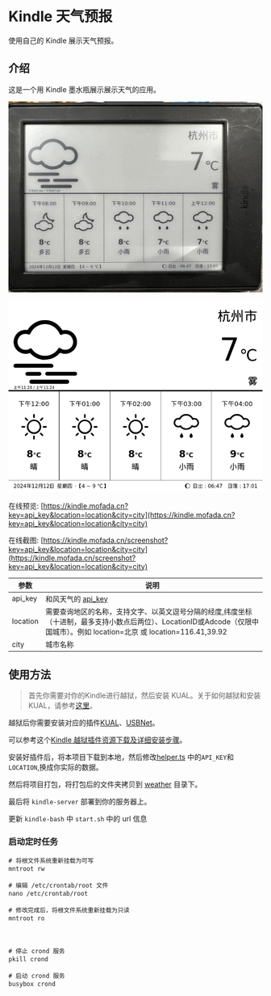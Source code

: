 # Kindle 天气预报

使用自己的 Kindle 展示天气预报。

## 介绍

这是一个用 Kindle 墨水瓶展示展示天气的应用。

![screenshot](screenshot/screenshot.jpg)

![screenshot_kindle](screenshot/screenshot_kindle.png)

在线预览: [https://kindle.mofada.cn?key=api_key&location=location&city=city](https://kindle.mofada.cn?key=api_key&location=location&city=city)

在线截图: [https://kindle.mofada.cn/screenshot?key=api_key&location=location&city=city](https://kindle.mofada.cn/screenshot?key=api_key&location=location&city=city)

| 参数       | 说明                                                                                                              |
|----------|-----------------------------------------------------------------------------------------------------------------|
| api_key  | 和风天气的 [api_key](https://dev.qweather.com/docs/authentication/apikey/)                                           |
| location | 需要查询地区的名称，支持文字、以英文逗号分隔的经度,纬度坐标（十进制，最多支持小数点后两位）、LocationID或Adcode（仅限中国城市）。例如 location=北京 或 location=116.41,39.92 |
| city     | 城市名称                                                                                                            |

## 使用方法

> 首先你需要对你的Kindle进行越狱，然后安装 KUAL。关于如何越狱和安装
> KUAL，请参考[这里](https://bookfere.com/post/406.html)。

越狱后你需要安装对应的插件[KUAL](https://www.mobileread.com/forums/showthread.php?t=203326)、[USBNet](https://bookfere.com/post/406.html)。

可以参考这个[Kindle 越狱插件资源下载及详细安装步骤]([KUAL](https://www.mobileread.com/forums/showthread.php?t=203326))。

安装好插件后，将本项目下载到本地，然后修改[helper.ts](packages/kindle-dashboard/src/api/helper.ts)
中的`API_KEY`和`LOCATION`,换成你实际的数据。

然后将项目打包，将打包后的文件夹拷贝到 [weather](packages/kindle-server/weather) 目录下。

最后将 `kindle-server` 部署到你的服务器上。

更新 `kindle-bash` 中 `start.sh` 中的 url 信息

### 启动定时任务

```shell
# 将根文件系统重新挂载为可写
mntroot rw

# 编辑 /etc/crontab/root 文件
nano /etc/crontab/root

# 修改完成后，将根文件系统重新挂载为只读
mntroot ro



# 停止 crond 服务
pkill crond

# 启动 crond 服务
busybox crond
```
